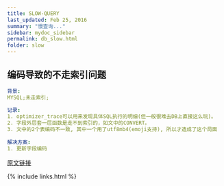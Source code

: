 ```yaml
---
title: SLOW-QUERY
last_updated: Feb 25, 2016
summary: "慢查询..."
sidebar: mydoc_sidebar
permalink: db_slow.html
folder: slow
---
```


## 编码导致的不走索引问题

```yaml
背景:
MYSQL;未走索引;
  
记录:  
1. optimizer_trace可以用来发现具体SQL执行的明细(但一般很难去DB上直接这么玩)。
2. 字段外层套一层函数是走不到索引的，如文中的CONVERT。
3. 文中的2个表编码不一致, 其中一个用了utf8mb4(emoji支持), 所以才造成了这个局面
 
解决方案: 
1. 更新字段编码
```
[原文链接](https://zhuanlan.zhihu.com/p/397271448)

{% include links.html %}
